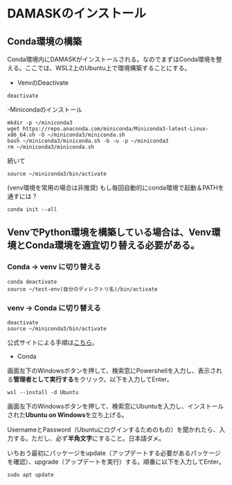 # DAMASKのインストール
## Conda環境の構築
Conda環境内にDAMASKがインストールされる。なのでまずはConda環境を整える。ここでは、WSL2上のUbuntu上で環境構築することにする。

- VenvのDeactivate
```
deactivate
```
-Minicondaのインストール
```
mkdir -p ~/miniconda3
wget https://repo.anaconda.com/miniconda/Miniconda3-latest-Linux-x86_64.sh -O ~/miniconda3/miniconda.sh
bash ~/miniconda3/miniconda.sh -b -u -p ~/miniconda3
rm ~/miniconda3/miniconda.sh
```
続いて
```
source ~/miniconda3/bin/activate
```
(venv環境を常用の場合は非推奨) もし毎回自動的にconda環境で起動＆PATHを通すには？
```
conda init --all
```
## VenvでPython環境を構築している場合は、Venv環境とConda環境を適宜切り替える必要がある。
### Conda → venv に切り替える
```
conda deactivate
source ~/test-env(自分のディレクトリ名)/bin/activate
```
### venv → Conda に切り替える
```
deactivate
source ~/miniconda3/bin/activate
```

公式サイトによる手順は[こちら](https://www.anaconda.com/docs/getting-started/miniconda/install#linux)。
- Conda

画面左下のWindowsボタンを押して、検索窓にPowershellを入力し、表示される**管理者として実行する**をクリック。以下を入力してEnter。
```
wsl --install -d Ubuntu
```
画面左下のWindowsボタンを押して、検索窓にUbuntuを入力し、インストールされた**Ubuntu on Windows**を立ち上げる。

UsernameとPassword（Ubuntuにログインするためのもの）を聞かれたら、入力する。ただし、必ず**半角文字**にすること。日本語ダメ。

いちおう最初にパッケージをupdate（アップデートする必要があるパッケージを確認）、upgrade（アップデートを実行）する。順番に以下を入力してEnter。
```
sudo apt update
